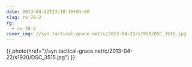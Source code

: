 ```yaml
---
date: 2013-04-22T23:18:10+01:00
slug: rx-78-2
rg:
  - rx-78-2
cover_img: //syn.tactical-grace.net/c/2013-04-22/s1920/DSC_3515.jpg
---
```

{{ photo(href="//syn.tactical-grace.net/c/2013-04-22/s1920/DSC_3515.jpg") }}

